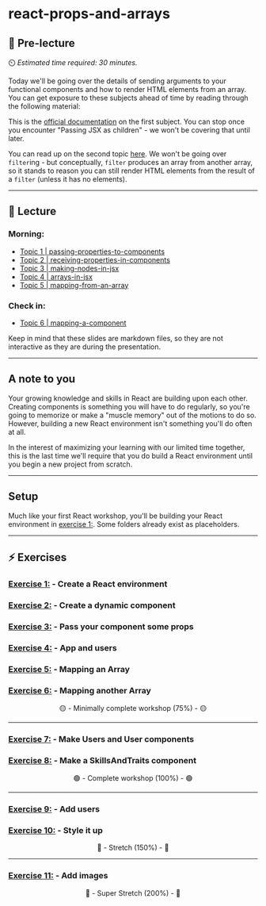 # react-props-and-arrays

## 🦊 Pre-lecture

⏲️ _Estimated time required: 30 minutes._

Today we'll be going over the details of sending arguments to your functional components and how to render HTML elements from an array. You can get exposure to these subjects ahead of time by reading through the following material:

This is the [official documentation](https://react.dev/learn/passing-props-to-a-component) on the first subject. You can stop once you encounter "Passing JSX as children" - we won't be covering that until later.

You can read up on the second topic [here](https://react.dev/learn/rendering-lists). We won't be going over `filter`ing - but conceptually, `filter` produces an array from another array, so it stands to reason you can still render HTML elements from the result of a `filter` (unless it has no elements).

---

## 🦉 Lecture

### Morning:

- [Topic 1 | passing-properties-to-components](./lecture/topic-1-passing-properties-to-components.md)
- [Topic 2 | receiving-properties-in-components](./lecture/topic-2-receiving-properties-in-components.md)
- [Topic 3 | making-nodes-in-jsx](./lecture/topic-3-making-nodes-in-jsx.md)
- [Topic 4 | arrays-in-jsx](./lecture/topic-4-arrays-in-jsx.md)
- [Topic 5 | mapping-from-an-array](./lecture/topic-5-mapping-from-an-array.md)

### Check in:

- [Topic 6 | mapping-a-component](./lecture/topic-6-mapping-a-component.md)

Keep in mind that these slides are markdown files, so they are not interactive as they are during the presentation.

---

## A note to you

Your growing knowledge and skills in React are building upon each other. Creating components is something you will have to do regularly, so you're going to memorize or make a "muscle memory" out of the motions to do so. However, building a new React environment isn't something you'll do often at all.

In the interest of maximizing your learning with our limited time together, this is the last time we'll require that you do build a React environment until you begin a new project from scratch.

---

## Setup

Much like your first React workshop, you'll be building your React environment in [exercise 1:](./workshop/exercise-1.md). Some folders already exist as placeholders.

---

## ⚡ Exercises

### [Exercise 1:](./workshop/exercise-1.md) - Create a React environment

### [Exercise 2:](./workshop/exercise-2.md) - Create a dynamic component

### [Exercise 3:](./workshop/exercise-3.md) - Pass your component some props

### [Exercise 4:](./workshop/exercise-4.md) - App and users

### [Exercise 5:](./workshop/exercise-5.md) - Mapping an Array

### [Exercise 6:](./workshop/exercise-6.md) - Mapping another Array

<center>🟡 - Minimally complete workshop (75%) - 🟡</center>

---

### [Exercise 7:](./workshop/exercise-7.md) - Make Users and User components

### [Exercise 8:](./workshop/exercise-8.md) - Make a SkillsAndTraits component

<center>🟢 - Complete workshop (100%) - 🟢</center>

---

### [Exercise 9:](./workshop/exercise-9.md) - Add users

### [Exercise 10:](./workshop/exercise-10.md) - Style it up

<center>🔵 - Stretch (150%) - 🔵</center>

---

### [Exercise 11:](./workshop/exercise-11.md) - Add images

<center>🔴 - Super Stretch (200%) - 🔴</center>
